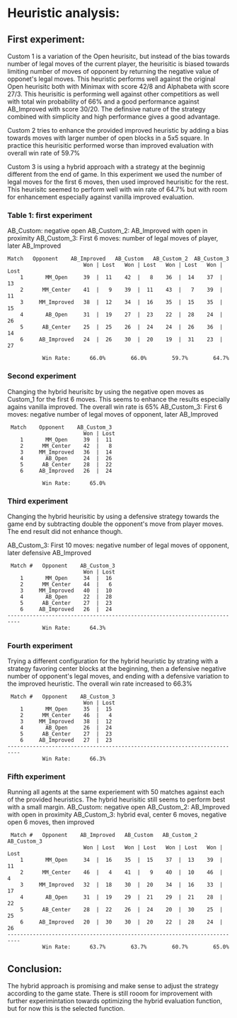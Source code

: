 # Heuristic analysis:
## First experiment:
Custom 1 is a variation of the Open heurisitc, but instead of the bias towards number of legal moves of the current player, the heurisitic is biased towards limiting number of moves of opponent by returning the negative value of opponet's legal moves. This heuristic performs well against the original Open heurisitc both with Minimax with score 42/8 and Alphabeta with score 27/3. This heurisitic is performing well against other competitiors as well with total win probability of 66% and a good performance against AB_Improved with score 30/20. The definsive nature of the strategy combined with simplicity and high performance gives a good advantage.

Custom 2 tries to enhance the provided improved heuristic by adding a bias towards moves with larger number of open blocks in a 5x5 square. In practice this heurisitic performed worse than improved evaluation with overall win rate of 59.7%

Custom 3 is using a hybrid approach with a strategy at the beginnig different from the end of game. In this experiment we used the number of legal moves for the first 6 moves, then used improved heurisitic for the rest. This heurisitc seemed to perform well with win rate of 64.7% but with room for enhancement especially against vanilla improved evaluation.

### Table 1: first experiment
AB_Custom: negative open
AB_Custom_2: AB_Improved with open in proximity
AB_Custom_3: First 6 moves: number of legal moves of player, later AB_Improved
```
Match   Opponent    AB_Improved   AB_Custom   AB_Custom_2  AB_Custom_3
                        Won | Lost   Won | Lost   Won | Lost   Won | Lost
    1       MM_Open     39  |  11    42  |   8    36  |  14    37  |  13
    2      MM_Center    41  |   9    39  |  11    43  |   7    39  |  11
    3     MM_Improved   38  |  12    34  |  16    35  |  15    35  |  15
    4       AB_Open     31  |  19    27  |  23    22  |  28    24  |  26
    5      AB_Center    25  |  25    26  |  24    24  |  26    36  |  14
    6     AB_Improved   24  |  26    30  |  20    19  |  31    23  |  27

           Win Rate:      66.0%        66.0%        59.7%        64.7%
```

### Second experiment
Changing the hybrid heurisitc by using the negative open moves as Custom_1 for the first 6 moves. This seems to enhance the results especially agains vanilla improved. The overall win rate is 65%
AB_Custom_3: First 6 moves: negative number of legal moves of opponent, later AB_Improved
```
 Match    Opponent    AB_Custom_3
                        Won | Lost
    1       MM_Open     39  |  11
    2      MM_Center    42  |   8
    3     MM_Improved   36  |  14
    4       AB_Open     24  |  26
    5      AB_Center    28  |  22
    6     AB_Improved   26  |  24

           Win Rate:      65.0%
```

### Third experiment
Changing the hybrid heurisitic by using a defensive strategy towards the game end by subtracting double the opponent's move from player moves. The end result did not enhance though.

AB_Custom_3: First 10 moves: negative number of legal moves of opponent, later defensive AB_Improved
```
 Match #   Opponent    AB_Custom_3
                        Won | Lost
    1       MM_Open     34  |  16
    2      MM_Center    44  |   6
    3     MM_Improved   40  |  10
    4       AB_Open     22  |  28
    5      AB_Center    27  |  23
    6     AB_Improved   26  |  24
--------------------------------------------------------------------------
           Win Rate:      64.3%
```

### Fourth experiment
Trying a different configuration for the hybrid heuristic by strating with a strategy favoring center blocks at the beginning, then a defensive negative number of opponent's legal moves, and ending with a defensive variation to the improved heuristic. The overall win rate increased to 66.3%
```
 Match #   Opponent    AB_Custom_3
                        Won | Lost
    1       MM_Open     35  |  15
    2      MM_Center    46  |   4
    3     MM_Improved   38  |  12
    4       AB_Open     26  |  24
    5      AB_Center    27  |  23
    6     AB_Improved   27  |  23
--------------------------------------------------------------------------
           Win Rate:      66.3%
```

### Fifth experiment
Running all agents at the same experiement with 50 matches against each of the provided heuristics. The hybrid heurisitic still seems to perform best with a small margin.
AB_Custom: negative open
AB_Custom_2: AB_Improved with open in proximity
AB_Custom_3: hybrid eval, center 6 moves, negative open 6 moves, then improved
```
 Match #   Opponent    AB_Improved   AB_Custom   AB_Custom_2  AB_Custom_3
                        Won | Lost   Won | Lost   Won | Lost   Won | Lost
    1       MM_Open     34  |  16    35  |  15    37  |  13    39  |  11
    2      MM_Center    46  |   4    41  |   9    40  |  10    46  |   4
    3     MM_Improved   32  |  18    30  |  20    34  |  16    33  |  17
    4       AB_Open     31  |  19    29  |  21    29  |  21    28  |  22
    5      AB_Center    28  |  22    26  |  24    20  |  30    25  |  25
    6     AB_Improved   20  |  30    30  |  20    22  |  28    24  |  26
--------------------------------------------------------------------------
           Win Rate:      63.7%        63.7%        60.7%        65.0%
```

## Conclusion:
The hybrid approach is promising and make sense to adjust the strategy according to the game state. There is still rooom for improvement with further experimintation towards optimizing the hybrid evaluation function, but for now this is the selected function.